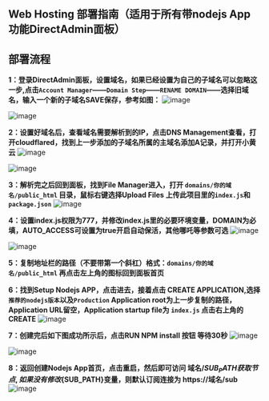 ## Web Hosting 部署指南（适用于所有带nodejs App功能DirectAdmin面板）

## 部署流程

**1：登录DirectAdmin面板，设置域名，如果已经设置为自己的子域名可以忽略这一步,点击`Account Manager`——`Domain Step`——`RENAME DOMAIN`——选择旧域名，输入一个新的子域名SAVE保存，参考如图：**
![image](https://github.com/user-attachments/assets/823bbe4a-5343-4322-9c1b-a1f80c97f9ed)

![image](https://github.com/user-attachments/assets/e400548f-225f-4716-8973-35ee8aa68986)


**2：设置好域名后，查看域名需要解析到的IP，点击DNS Management查看，打开cloudflared，找到上一步添加的子域名所属的主域名添加A记录，并打开小黄云**
![image](https://github.com/user-attachments/assets/be3a1c29-50b2-41f7-af76-07c170cafc7d)

![image](https://github.com/user-attachments/assets/4862226b-a053-458c-a842-7da80da14a66)


**3：解析完之后回到面板，找到File Manager进入，打开 `domains/你的域名/public_html` 目录，鼠标右键选择Upload Files 上传此项目里的`index.js`和`package.json`**
![image](https://github.com/user-attachments/assets/fdeaa875-739d-42e9-b6fc-e50005446a1f)


**4：设置index.js权限为777，并修改index.js里的必要环境变量，DOMAIN为必填，AUTO_ACCESS可设置为true开启自动保活，其他哪吒等参数可选**
![image](https://github.com/user-attachments/assets/5b2cd552-9dc4-4537-a899-967472d83ef2)

![image](https://github.com/user-attachments/assets/4096918b-46e2-4745-b525-55e5c12d6773)


**5：复制地址栏的路径（不要带第一个斜杠）格式：`domains/你的域名/public_html` 再点击左上角的图标回到面板首页**

**6：找到Setup Nodejs APP，点击进去，接着点击 CREATE APPLICATION,选择`推荐的nodejs版本`以及`Production`
Application root为上一步复制的路径，Application URL留空，Application startup file为 `index.js` 点击右上角的CREATE**
![image](https://github.com/user-attachments/assets/6df13972-a213-4bd5-a055-821fcd34e340)


**7：创建完后如下图成功所示后，点击RUN NPM install 按钮 等待30秒**
![image](https://github.com/user-attachments/assets/c094064e-6433-49a8-bd15-43c060d6752e)

![image](https://github.com/user-attachments/assets/623d3888-e96c-498d-ac9a-84cacca4fea0)


**8：返回创建Nodejs App首页，点击重启，然后即可访问 域名/${SUB_PATH} 获取节点, 如果没有修改${SUB_PATH}变量，则默认订阅连接为 https://域名/sub**
![image](https://github.com/user-attachments/assets/3aac69a1-3ec3-4909-872f-fd4e1032012e)

